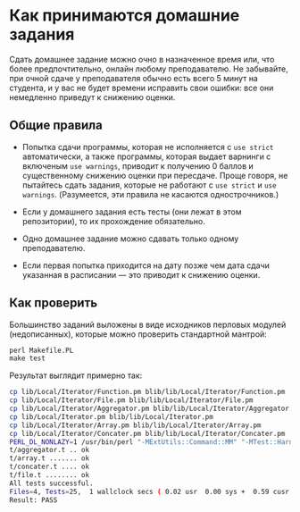 Как принимаются домашние задания
================================

Сдать домашнее задание можно очно в назначенное время или, что более предпочтительно, онлайн любому преподавателю.
Не забывайте, при очной сдаче у преподавателя обычно есть всего 5 минут на студента,
и у вас не будет времени исправить свои ошибки: все они немедленно приведут к снижению оценки.

Общие правила
-------------

* Попытка сдачи программы, которая не исполняется с `use strict` автоматически,
а также программы, которая выдает варнинги с включеным `use warnings`,
приводит к получению 0 баллов и существенному снижению оценки при пересдаче.
Проще говоря, не пытайтесь сдать задания, которые не работают с `use strict` и `use warnings`.
(Разумеется, эти правила не касаются однострочников.)

* Если у домашнего задания есть тесты (они лежат в этом репозитории), то их прохождение обязательно.

* Одно домашнее задание можно сдавать только одному преподавателю.

* Если первая попытка приходится на дату позже чем дата сдачи указанная в расписании — это приводит к снижению оценки.

Как проверить
-------------

Большинство заданий выложены в виде исходников перловых модулей (недописанных),
которые можно проверить стандартной мантрой:

```perl
perl Makefile.PL
make test
```

Результат выглядит примерно так:

```bash
cp lib/Local/Iterator/Function.pm blib/lib/Local/Iterator/Function.pm		
cp lib/Local/Iterator/File.pm blib/lib/Local/Iterator/File.pm		
cp lib/Local/Iterator/Aggregator.pm blib/lib/Local/Iterator/Aggregator.pm		
cp lib/Local/Iterator.pm blib/lib/Local/Iterator.pm		
cp lib/Local/Iterator/Array.pm blib/lib/Local/Iterator/Array.pm		
cp lib/Local/Iterator/Concater.pm blib/lib/Local/Iterator/Concater.pm		
PERL_DL_NONLAZY=1 /usr/bin/perl "-MExtUtils::Command::MM" "-MTest::Harness" "-e" "undef *Test::Harness::Switches; est_harness(0, 'blib/lib', 'blib/arch')" t/*.t		
t/aggregator.t .. ok		
t/array.t ....... ok		
t/concater.t .... ok		
t/file.t ........ ok		
All tests successful.		
Files=4, Tests=25,  1 wallclock secs ( 0.02 usr  0.00 sys +  0.59 cusr  0.03 csys =  0.64 CPU)		
Result: PASS		
```
